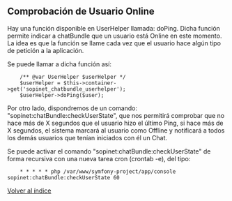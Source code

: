 ## Comprobación de Usuario Online

Hay una función disponible en UserHelper llamada: doPing.
Dicha función permite indicar a chatBundle que un usuario está Online en este momento.
La idea es que la función se llame cada vez que el usuario hace algún tipo de petición a la aplicación.

Se puede llamar a dicha función así:
```
    /** @var UserHelper $userHelper */
    $userHelper = $this->container->get('sopinet_chatbundle_userhelper');
    $userHelper->doPing($user);
```

Por otro lado, dispondremos de un comando: "sopinet:chatBundle:checkUserState", que nos permitirá comprobar que no hace más de X segundos que el usuario hizo el último Ping, si hace más de X segundos, el sistema marcará al usuario como Offline y notificará a todos los demás usuarios que tenían iniciados con él un Chat.

Se puede activar el comando "sopinet:chatBundle:checkUserState" de forma recursiva con una nueva tarea cron (crontab -e), del tipo:
```
	* * * * * php /var/www/symfony-project/app/console sopinet:chatBundle:checkUserState 60
```

[Volver al índice](README.md)
